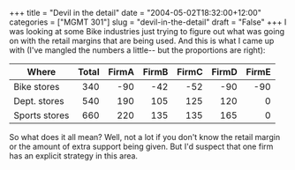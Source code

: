 +++
title = "Devil in the detail"
date = "2004-05-02T18:32:00+12:00"
categories = ["MGMT 301"]
slug = "devil-in-the-detail"
draft = "False"
+++
I was looking at some Bike industries just trying to figure out what
was going on with the retail margins that are being used. And this is
what I came up with (I've mangled the numbers a little-- but the
proportions are right):

| Where| Total| FirmA| FirmB| FirmC| FirmD| FirmE| 
|----|----:|----:|----:|----:|----:|----:|
| Bike stores| 340| -90| -42| -52| -90| -90| 
| Dept. stores| 540| 190| 105| 125| 120| 0| 
| Sports stores| 660| 220| 135| 135| 165| 0| 


So what does it all mean? Well, not a lot if you don't know the retail
margin or the amount of extra support being given. But I'd suspect
that one firm has an explicit strategy in this area.

